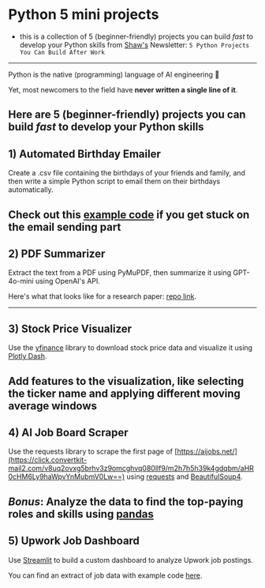 # Python 5 mini projects

- this is a collection of 5 (beginner-friendly) projects you can build _fast_ to develop your Python skills from [Shaw's](https://www.shawhintalebi.com/) Newsletter: `5 Python Projects You Can Build After Work`

---
Python is the native (programming) language of AI engineering 🐍

Yet, most newcomers to the field have **never written a single line of it**.

Here are 5 (beginner-friendly) projects you can build _fast_ to develop your Python skills
---

## 1) Automated Birthday Emailer

Create a .csv file containing the birthdays of your friends and family, and then write a simple Python script to email them on their birthdays automatically.

Check out this [example code](https://click.convertkit-mail2.com/v8uq2ovxg5brhv3z9omcghvq080llf9/08hwh9h2x0lo64ul/aHR0cHM6Ly9naXRodWIuY29tL1NoYXdoaW5UL0FJLUJ1aWxkZXJzLUJvb3RjYW1wLTEvYmxvYi9tYWluL3Nlc3Npb24tMS9leGFtcGxlXzEtZW1haWxfYnJvYWRjYXN0LmlweW5i) if you get stuck on the email sending part
---

## 2) PDF Summarizer

Extract the text from a PDF using PyMuPDF, then summarize it using GPT-4o-mini using OpenAI's API.

Here's what that looks like for a research paper: [repo link](https://click.convertkit-mail2.com/v8uq2ovxg5brhv3z9omcghvq080llf9/8ghqhoho3er064ik/aHR0cHM6Ly9naXRodWIuY29tL1NoYXdoaW5UL0FJLUJ1aWxkZXJzLUJvb3RjYW1wLTQvYmxvYi9tYWluL3Nlc3Npb24tMi9leGFtcGxlXzEtcGFwZXJfc3VtbWFyaXplci5pcHluYg==).

---

## 3) Stock Price Visualizer

Use the [yfinance](https://click.convertkit-mail2.com/v8uq2ovxg5brhv3z9omcghvq080llf9/vqh3hrho42wxz2fg/aHR0cHM6Ly9weXBpLm9yZy9wcm9qZWN0L3lmaW5hbmNlLw==) library to download stock price data and visualize it using [Plotly Dash](https://click.convertkit-mail2.com/v8uq2ovxg5brhv3z9omcghvq080llf9/l2hehmhl45x080a6/aHR0cHM6Ly9weXBpLm9yZy9wcm9qZWN0L2Rhc2gv).

Add features to the visualization, like selecting the ticker name and applying different moving average windows
---

## 4) AI Job Board Scraper

Use the requests library to scrape the first page of [https://aijobs.net/](https://click.convertkit-mail2.com/v8uq2ovxg5brhv3z9omcghvq080llf9/m2h7h5h39k4gdqbm/aHR0cHM6Ly9haWpvYnMubmV0Lw==) using [requests](https://click.convertkit-mail2.com/v8uq2ovxg5brhv3z9omcghvq080llf9/dpheh0hekzp4lkfm/aHR0cHM6Ly9weXBpLm9yZy9wcm9qZWN0L3JlcXVlc3RzLw==) and [BeautifulSoup4](https://click.convertkit-mail2.com/v8uq2ovxg5brhv3z9omcghvq080llf9/e0hph7h7e9rp8wt8/aHR0cHM6Ly9weXBpLm9yZy9wcm9qZWN0L2JlYXV0aWZ1bHNvdXA0Lw==).

_Bonus_: Analyze the data to find the top-paying roles and skills using [pandas](https://click.convertkit-mail2.com/v8uq2ovxg5brhv3z9omcghvq080llf9/7qh7h8h98vnkrmbz/aHR0cHM6Ly9weXBpLm9yZy9wcm9qZWN0L3BhbmRhcy8=)
---

## 5) Upwork Job Dashboard

Use [Streamlit](https://click.convertkit-mail2.com/v8uq2ovxg5brhv3z9omcghvq080llf9/owhkhqhwn3qk28sv/aHR0cHM6Ly9weXBpLm9yZy9wcm9qZWN0L3N0cmVhbWxpdC8=) to build a custom dashboard to analyze Upwork job postings.

You can find an extract of job data with example code [here](https://click.convertkit-mail2.com/v8uq2ovxg5brhv3z9omcghvq080llf9/z2hghnhe79l4qoap/aHR0cHM6Ly9naXRodWIuY29tL1NoYXdoaW5UL3Vwd29yay1qb2ItZGFzaGJvYXJk).
